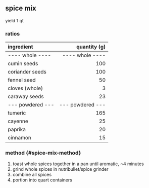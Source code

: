 ## spice mix
yield 1 qt

### ratios
| ingredient       |     quantity (g) |
|:-----------------|-----------------:|
| ---- whole ----  |  ---- whole ---- |
| cumin seeds      |              100 |
| coriander seeds  |              100 |
| fennel seed      |               50 |
| cloves (whole)   |                3 |
| caraway seeds    |               23 |
| --- powdered --- | --- powdered --- |
| tumeric          |              165 |
| cayenne          |               25 |
| paprika          |               20 |
| cinnamon         |               15 |

### method {#spice-mix-method}
1. toast whole spices together in a pan until aromatic, \~4 minutes
1. grind whole spices in nutribullet/spice grinder
1. combine all spices
1. portion into quart containers

